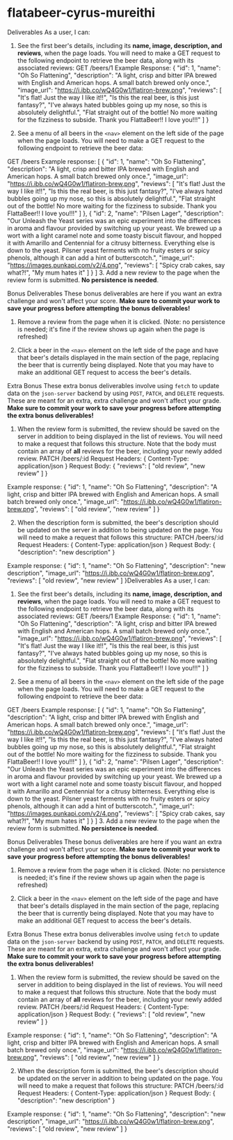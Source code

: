 # flatabeer-cyrus-mureithi

Deliverables
As a user, I can:
1. See the first beer's details, including its **name, image, description, and
reviews**, when the page loads. You will need to make a GET request to the
following endpoint to retrieve the beer data, along with its associated
reviews:
GET /beers/1
Example Response:
 {
 "id": 1,
 "name": "Oh So Flattening",
 "description": "A light, crisp and bitter IPA brewed with English and American hops. A small batch brewed only once.",
 "image_url": "https://i.ibb.co/wQ4G0w1/flatiron-brew.png",
 "reviews": [
   "It's flat! Just the way I like it!!",
   "Is this the real beer, is this just fantasy?",
   "I've always hated bubbles going up my nose, so this is absolutely delightful.",
   "Flat straight out of the bottle! No more waiting for the fizziness to subside. Thank you FlattaBeer!! I love you!!!"
  ]
 }

2. See a menu of all beers in the `<nav>` element on the left side of the page when the page loads. You will need to make a GET request to the following endpoint to retrieve the beer data:

GET /beers
Example response:
[
 {
  "id": 1,
  "name": "Oh So Flattening",
  "description": "A light, crisp and bitter IPA brewed with English and American hops. A small batch brewed only once.",
  "image_url": "https://i.ibb.co/wQ4G0w1/flatiron-brew.png",
  "reviews": [
    "It's flat! Just the way I like it!!",
    "Is this the real beer, is this just fantasy?",
    "I've always hated bubbles going up my nose, so this is absolutely delightful.",
    "Flat straight out of the bottle! No more waiting for the fizziness to subside. Thank you FlattaBeer!! I love you!!!"
  ]
},
{
 "id": 2,
 "name": "Pilsen Lager",
 "description": "Our Unleash the Yeast series was an epic experiment into the differences in aroma and flavour provided by switching up your yeast. We brewed up a wort with a light caramel note and some toasty biscuit flavour, and hopped it with Amarillo and Centennial for a citrusy bitterness. Everything else is down to the yeast. Pilsner yeast ferments with no fruity esters or spicy phenols, although it can add a hint of butterscotch.",
 "image_url": "https://images.punkapi.com/v2/4.png",
 "reviews": [
 "Spicy crab cakes, say what?!",
 "My mum hates it"
  ]
 }
]
3. Add a new review to the page when the review form is submitted. **No
persistence is needed**.
 

Bonus Deliverables
These bonus deliverables are here if you want an extra challenge and won't
affect your score. **Make sure to commit your work to save your progress before
attempting the bonus deliverables!**
 

1. Remove a review from the page when it is clicked. (Note: no persistence is
needed; it's fine if the review shows up again when the page is refreshed)
 

2. Click a beer in the `<nav>` element on the left side of the page and have
that beer's details displayed in the main section of the page, replacing the
beer that is currently being displayed. Note that you may have to make an
additional GET request to access the beer's details.
 

Extra Bonus
These extra bonus deliverables involve using `fetch` to update data on the
`json-server` backend by using `POST`, `PATCH`, and `DELETE` requests. These are
meant for an extra, extra challenge and won't affect your grade. **Make sure to
commit your work to save your progress before attempting the extra bonus
deliverables!**
 

1. When the review form is submitted, the review should be saved on the server
in addition to being displayed in the list of reviews. You will need to make
a request that follows this structure. Note that the body must contain an
array of **all** reviews for the beer, including your newly added review.
PATCH /beers/:id
Request Headers: {
  Content-Type: application/json
}
Request Body: {
   "reviews": [
     "old review",
     "new review"
  ]
}
 

Example response:
{
  "id": 1,
  "name": "Oh So Flattening",
  "description": "A light, crisp and bitter IPA brewed with English and American hops. A small batch brewed only once.",
  "image_url": "https://i.ibb.co/wQ4G0w1/flatiron-brew.png",
  "reviews": [
    "old review",
    "new review"
 ]
}
 

2. When the description form is submitted, the beer's description should be
updated on the server in addition to being updated on the page. You will need
to make a request that follows this structure:
PATCH /beers/:id
Request Headers: {
  Content-Type: application/json
}
Request Body: {
  "description": "new description"
}
 

Example response:
{
  "id": 1,
  "name": "Oh So Flattening",
  "description": "new description",
  "image_url": "https://i.ibb.co/wQ4G0w1/flatiron-brew.png",
  "reviews": [
    "old review",
    "new review"
 ]
}Deliverables
As a user, I can:
1. See the first beer's details, including its **name, image, description, and
reviews**, when the page loads. You will need to make a GET request to the
following endpoint to retrieve the beer data, along with its associated
reviews:
GET /beers/1
Example Response:
 {
 "id": 1,
 "name": "Oh So Flattening",
 "description": "A light, crisp and bitter IPA brewed with English and American hops. A small batch brewed only once.",
 "image_url": "https://i.ibb.co/wQ4G0w1/flatiron-brew.png",
 "reviews": [
   "It's flat! Just the way I like it!!",
   "Is this the real beer, is this just fantasy?",
   "I've always hated bubbles going up my nose, so this is absolutely delightful.",
   "Flat straight out of the bottle! No more waiting for the fizziness to subside. Thank you FlattaBeer!! I love you!!!"
  ]
 }

2. See a menu of all beers in the `<nav>` element on the left side of the page when the page loads. You will need to make a GET request to the following endpoint to retrieve the beer data:

GET /beers
Example response:
[
 {
  "id": 1,
  "name": "Oh So Flattening",
  "description": "A light, crisp and bitter IPA brewed with English and American hops. A small batch brewed only once.",
  "image_url": "https://i.ibb.co/wQ4G0w1/flatiron-brew.png",
  "reviews": [
    "It's flat! Just the way I like it!!",
    "Is this the real beer, is this just fantasy?",
    "I've always hated bubbles going up my nose, so this is absolutely delightful.",
    "Flat straight out of the bottle! No more waiting for the fizziness to subside. Thank you FlattaBeer!! I love you!!!"
  ]
},
{
 "id": 2,
 "name": "Pilsen Lager",
 "description": "Our Unleash the Yeast series was an epic experiment into the differences in aroma and flavour provided by switching up your yeast. We brewed up a wort with a light caramel note and some toasty biscuit flavour, and hopped it with Amarillo and Centennial for a citrusy bitterness. Everything else is down to the yeast. Pilsner yeast ferments with no fruity esters or spicy phenols, although it can add a hint of butterscotch.",
 "image_url": "https://images.punkapi.com/v2/4.png",
 "reviews": [
 "Spicy crab cakes, say what?!",
 "My mum hates it"
  ]
 }
]
3. Add a new review to the page when the review form is submitted. **No
persistence is needed**.
 

Bonus Deliverables
These bonus deliverables are here if you want an extra challenge and won't
affect your score. **Make sure to commit your work to save your progress before
attempting the bonus deliverables!**
 

1. Remove a review from the page when it is clicked. (Note: no persistence is
needed; it's fine if the review shows up again when the page is refreshed)
 

2. Click a beer in the `<nav>` element on the left side of the page and have
that beer's details displayed in the main section of the page, replacing the
beer that is currently being displayed. Note that you may have to make an
additional GET request to access the beer's details.
 

Extra Bonus
These extra bonus deliverables involve using `fetch` to update data on the
`json-server` backend by using `POST`, `PATCH`, and `DELETE` requests. These are
meant for an extra, extra challenge and won't affect your grade. **Make sure to
commit your work to save your progress before attempting the extra bonus
deliverables!**
 

1. When the review form is submitted, the review should be saved on the server
in addition to being displayed in the list of reviews. You will need to make
a request that follows this structure. Note that the body must contain an
array of **all** reviews for the beer, including your newly added review.
PATCH /beers/:id
Request Headers: {
  Content-Type: application/json
}
Request Body: {
   "reviews": [
     "old review",
     "new review"
  ]
}
 

Example response:
{
  "id": 1,
  "name": "Oh So Flattening",
  "description": "A light, crisp and bitter IPA brewed with English and American hops. A small batch brewed only once.",
  "image_url": "https://i.ibb.co/wQ4G0w1/flatiron-brew.png",
  "reviews": [
    "old review",
    "new review"
 ]
}
 

2. When the description form is submitted, the beer's description should be
updated on the server in addition to being updated on the page. You will need
to make a request that follows this structure:
PATCH /beers/:id
Request Headers: {
  Content-Type: application/json
}
Request Body: {
  "description": "new description"
}
 

Example response:
{
  "id": 1,
  "name": "Oh So Flattening",
  "description": "new description",
  "image_url": "https://i.ibb.co/wQ4G0w1/flatiron-brew.png",
  "reviews": [
    "old review",
    "new review"
 ]
}